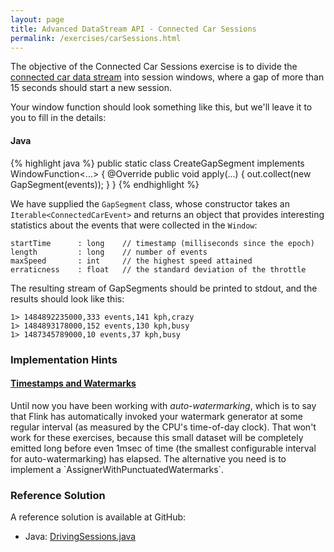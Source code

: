 ```yaml
---
layout: page
title: Advanced DataStream API - Connected Car Sessions
permalink: /exercises/carSessions.html
---
```


The objective of the Connected Car Sessions exercise is to divide the [connected car data stream](connectedCar.html)
into session windows, where a gap of more than 15 seconds should start a new session.

Your window function should look something like this, but we'll leave it to you to fill in the details:

#### Java

{% highlight java %}
public static class CreateGapSegment implements WindowFunction<...> {
    @Override
    public void apply(...) {
        out.collect(new GapSegment(events));
    }
}
{% endhighlight %}

We have supplied the `GapSegment` class, whose constructor takes an `Iterable<ConnectedCarEvent>` and returns an object
that provides interesting statistics about the events that were collected in the `Window`:

~~~
startTime      : long    // timestamp (milliseconds since the epoch)
length         : long    // number of events
maxSpeed       : int     // the highest speed attained
erraticness    : float   // the standard deviation of the throttle
~~~

The resulting stream of GapSegments should be printed to stdout, and the results should look like this:

~~~
1> 1484892235000,333 events,141 kph,crazy
1> 1484893178000,152 events,130 kph,busy
1> 1487345789000,10 events,37 kph,busy
~~~

### Implementation Hints

<div class="panel-group" id="accordion" role="tablist" aria-multiselectable="true">
  <div class="panel panel-default">
    <div class="panel-heading" role="tab" id="headingOne">
      <h4 class="panel-title">
        <a class="collapsed" role="button" data-toggle="collapse" data-parent="#accordion" href="#collapseOne" aria-expanded="false" aria-controls="collapseOne">
Timestamps and Watermarks
        </a>
      </h4>
    </div>
    <div id="collapseOne" class="panel-collapse collapse" role="tabpanel" aria-labelledby="headingOne">
      <div class="panel-body" markdown="span">
Until now you have been working with <i>auto-watermarking</i>, which is to say that Flink has automatically invoked
your watermark generator at some regular interval (as measured by the CPU's time-of-day clock).
That won't work for these exercises, because this small dataset will be completely emitted long before even 1msec of time
(the smallest configurable interval for auto-watermarking) has elapsed.
The alternative you need is to implement a `AssignerWithPunctuatedWatermarks<ConnectedCarEvent>`.
      </div>
    </div>
  </div>
</div>

### Reference Solution

A reference solution is available at GitHub:

- Java: [DrivingSessions.java]({{site.javaexamples}}/datastream_java/windows/DrivingSessions.java)
